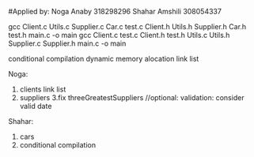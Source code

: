 
#Applied by:
Noga Anaby 318298296
Shahar Amshili 308054337

gcc Client.c Utils.c Supplier.c Car.c test.c Client.h Utils.h Supplier.h Car.h test.h main.c -o main
    gcc Client.c test.c Client.h test.h Utils.c Utils.h Supplier.c Supplier.h main.c -o main


conditional compilation
dynamic memory alocation
link list

Noga:
1. clients link list
2. suppliers
3.fix threeGreatestSuppliers
//optional: validation: consider valid date



Shahar:
1. cars
2. conditional compilation